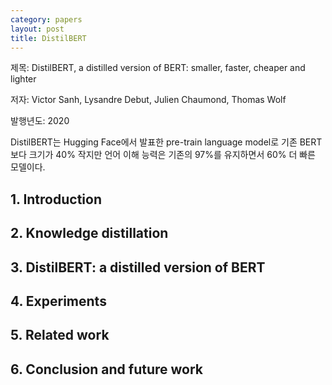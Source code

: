 ```yaml
---
category: papers
layout: post
title: DistilBERT
---
```


제목: DistilBERT, a distilled version of BERT: smaller, faster, cheaper and lighter

저자: Victor Sanh, Lysandre Debut, Julien Chaumond, Thomas Wolf

발행년도: 2020

DistilBERT는 Hugging Face에서 발표한 pre-train language model로 기존 BERT보다 크기가 40% 작지만 언어 이해 능력은 기존의 97%를 유지하면서 60% 더 빠른 모델이다.

## 1. Introduction

## 2. Knowledge distillation

## 3. DistilBERT: a distilled version of BERT

## 4. Experiments

## 5. Related work

## 6. Conclusion and future work
